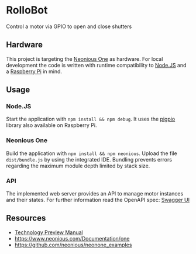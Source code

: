 # RolloBot
Control a motor via GPIO to open and close shutters

## Hardware
This project is targeting the [Neonious One](https://www.neonious.com/) as
hardware. For local development the code is written with runtime compatibility
to [Node.JS](https://nodejs.org/) and a
[Raspberry Pi](https://www.raspberrypi.org/) in mind.

## Usage
### Node.JS
Start the application with `npm install && npm debug`. It uses the
[pigpio](https://www.npmjs.com/package/pigpio) library also available on Raspberry
Pi.

### Neonious One
Build the application with `npm install && npm neonious`. Upload the file
`dist/bundle.js` by using the integrated IDE. Bundling prevents errors regarding
the maximum module depth limited by stack size.

### API
The implemented web server provides an API to manage motor instances and their
states. For further information read the OpenAPI spec:
[Swagger UI](https://petstore.swagger.io/?url=https://raw.githubusercontent.com/sberlin/RolloBot/master/swagger.yml)

## Resources

* [Technology Preview Manual](TPManual.pdf)
* https://www.neonious.com/Documentation/one
* https://github.com/neonious/neonone_examples
